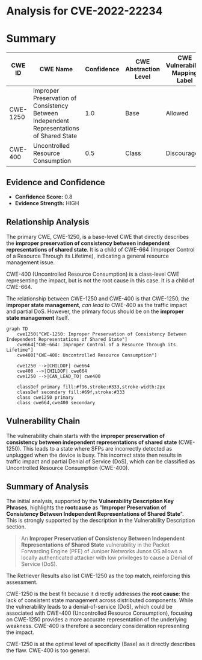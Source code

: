 # Analysis for CVE-2022-22234

# Summary
| CWE ID | CWE Name | Confidence | CWE Abstraction Level | CWE Vulnerability Mapping Label | CWE-Vulnerability Mapping Notes |
|---|---|---|---|---|---|
| CWE-1250 | Improper Preservation of Consistency Between Independent Representations of Shared State | 1.0 | Base | Allowed | Primary CWE |
| CWE-400 | Uncontrolled Resource Consumption | 0.5 | Class | Discouraged | Secondary Candidate |

## Evidence and Confidence

*   **Confidence Score:** 0.8
*   **Evidence Strength:** HIGH

## Relationship Analysis
The primary CWE, CWE-1250, is a base-level CWE that directly describes the **improper preservation of consistency between independent representations of shared state**. It is a child of CWE-664 (Improper Control of a Resource Through its Lifetime), indicating a general resource management issue.

CWE-400 (Uncontrolled Resource Consumption) is a class-level CWE representing the impact, but is not the root cause in this case. It is a child of CWE-664.

The relationship between CWE-1250 and CWE-400 is that CWE-1250, the **improper state management**, *can lead to* CWE-400 as the traffic impact and partial DoS. However, the primary focus should be on the **improper state management** itself.

```mermaid
graph TD
    cwe1250["CWE-1250: Improper Preservation of Consistency Between Independent Representations of Shared State"]
    cwe664["CWE-664: Improper Control of a Resource Through its Lifetime"]
    cwe400["CWE-400: Uncontrolled Resource Consumption"]

    cwe1250 -->|CHILDOF| cwe664
    cwe400 -->|CHILDOF| cwe664
    cwe1250 -->|CAN_LEAD_TO| cwe400

    classDef primary fill:#f96,stroke:#333,stroke-width:2px
    classDef secondary fill:#69f,stroke:#333
    class cwe1250 primary
    class cwe664,cwe400 secondary
```

## Vulnerability Chain
The vulnerability chain starts with the **improper preservation of consistency between independent representations of shared state** (CWE-1250). This leads to a state where SFPs are incorrectly detected as unplugged when the device is busy. This incorrect state then results in traffic impact and partial Denial of Service (DoS), which can be classified as Uncontrolled Resource Consumption (CWE-400).

## Summary of Analysis
The initial analysis, supported by the **Vulnerability Description Key Phrases**, highlights the **rootcause** as "**Improper Preservation of Consistency Between Independent Representations of Shared State**". This is strongly supported by the description in the Vulnerability Description section.

> An **Improper Preservation of Consistency Between Independent Representations of Shared State** vulnerability in the Packet Forwarding Engine (PFE) of Juniper Networks Junos OS allows a locally authenticated attacker with low privileges to cause a Denial of Service (DoS).

The Retriever Results also list CWE-1250 as the top match, reinforcing this assessment.

CWE-1250 is the best fit because it directly addresses the **root cause**: the lack of consistent state management across distributed components. While the vulnerability leads to a denial-of-service (DoS), which could be associated with CWE-400 (Uncontrolled Resource Consumption), focusing on CWE-1250 provides a more accurate representation of the underlying weakness. CWE-400 is therefore a secondary consideration representing the impact.

CWE-1250 is at the optimal level of specificity (Base) as it directly describes the flaw.
CWE-400 is too general.